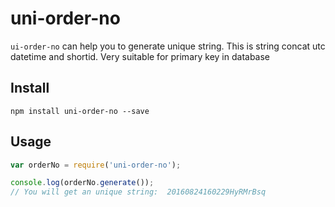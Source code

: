 # uni-order-no

`ui-order-no` can help you to generate unique string. This is string concat utc datetime and shortid. Very suitable for primary key in database

## Install

```
npm install uni-order-no --save
```

## Usage

```javascript
var orderNo = require('uni-order-no');

console.log(orderNo.generate());
// You will get an unique string:  20160824160229HyRMrBsq
```
